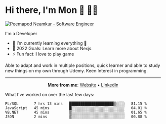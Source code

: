 # Hi there, I'm Mon  :ghost: :man_technologist:
 
[![Peemapod Neamkur - Software Engineer](https://drive.google.com/uc?export=view&id=1c_1l0hgCAReQxk4Ud-CP-0LFIITrynec)](https://th.linkedin.com/in/peemapod-neamkur-a3b6721a8)


I'm a Developer

- 🌱 I’m currently learning everything 🤣
- 🥅 2022 Goals: Learn more about Nexjs
- ⚡ Fun fact: I love to play game


Able to adapt and work in multiple positions, quick 
learner and able to study new things on my own 
through Udemy. Keen Interest in programming.


---

<p align="center">
  <strong>More from me:</strong> 
  <a href="https://peemapodnemakur.web.app/">Website</a> •
  <a href="https://th.linkedin.com/in/peemapod-neamkur-a3b6721a8">LinkedIn</a>
</p>


What I've worked on over the last few days:

<!--START_SECTION:waka-->

```text
PL/SQL       7 hrs 13 mins   ████████████████████▒░░░░   81.15 %
JavaScript   45 mins         █░░░░░░░░░░░░░░░░░░░░░░░░   04.01 %
VB.NET       45 mins         ▒░░░░░░░░░░░░░░░░░░░░░░░░   01.65 %
JSON         2 mins          ▒░░░░░░░░░░░░░░░░░░░░░░░░   00.88 %
```

<!--END_SECTION:waka-->
